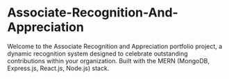 # Associate-Recognition-And-Appreciation

Welcome to the Associate Recognition and Appreciation portfolio project, a dynamic recognition system designed to celebrate outstanding contributions within your organization. Built with the MERN (MongoDB, Express.js, React.js, Node.js) stack.
